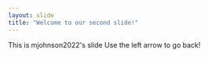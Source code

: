 ```yaml
---
layout: slide
title: "Welcome to our second slide!"
---
```

This is mjohnson2022's slide
Use the left arrow to go back!